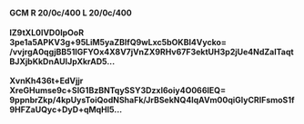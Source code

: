#### GCM R 20/0c/400 L 20/0c/400
**lZ9tXL0IVD0lpOoR**<br/>**3pe1a5APKV3g+95LiM5yaZBlfQ9wLxc5bOKBI4Vycko=**<br/>**/vvjrgA0qgjBB51lGFYOx4X8V7jVnZX9RHv67F3ektUH3p2jUe4NdZalTaqtBJXjbKkDnAUIJpXkrAD5...**<br/><br/>
**XvnKh436t+EdVjjr**<br/>**XreGHumse9c+SIG1BzBNTqySSY3Dzxl6oiy4O066lEQ=**<br/>**9ppnbrZkp/4kpUysToiQodNShaFk/JrBSekNQ4IqAVm00qiGlyCRIFsmoS1f9HFZaUQyc+DyD+qMqHl5...**